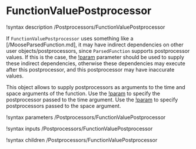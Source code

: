 # FunctionValuePostprocessor

!syntax description /Postprocessors/FunctionValuePostprocessor

If `FunctionValuePostprocessor` uses something like a [/MooseParsedFunction.md],
it may have indirect dependencies on other user objects/postprocessors, since
`ParsedFunction` supports postprocessor values. If this is the case, the
[!param](/Postprocessors/FunctionValuePostprocessor/indirect_dependencies)
parameter should be used to supply these indirect dependencies, otherwise these
dependencies may execute after this postprocessor, and this postprocessor may
have inaccurate values.

This object allows to supply postprocessors as arguments to the time and
space arguments of the function.
Use the [!param](/Postprocessors/FunctionValuePostprocessor/time)
to specify the postprocessor passed to the time argument.
Use the [!param](/Postprocessors/FunctionValuePostprocessor/point)
to specify postprocessors passed to the space argument.

!syntax parameters /Postprocessors/FunctionValuePostprocessor

!syntax inputs /Postprocessors/FunctionValuePostprocessor

!syntax children /Postprocessors/FunctionValuePostprocessor
